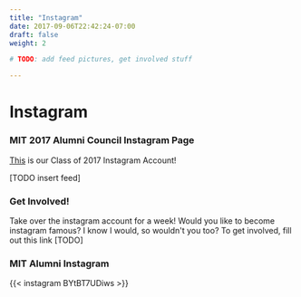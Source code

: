 ```yaml
---
title: "Instagram"
date: 2017-09-06T22:42:24-07:00
draft: false
weight: 2

# TODO: add feed pictures, get involved stuff

---
```


# Instagram

### MIT 2017 Alumni Council Instagram Page

[This](https://www.instagram.com/mit2017alumni/) is our Class of 2017 Instagram Account!

[TODO insert feed]

### Get Involved!

Take over the instagram account for a week! Would you like to become instagram famous? I know I would, so wouldn't you too? To get involved, fill out this link [TODO]

### MIT Alumni Instagram

{{< instagram BYtBT7UDiws >}}

